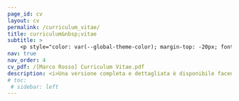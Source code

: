```yaml
---
page_id: cv
layout: cv
permalink: /curriculum_vitae/
title: curriculum&nbsp;vitae
subtitle: >
    <p style="color: var(--global-theme-color); margin-top: -20px; font-weight: normal;"><a href="#" onclick="window.location.href='https://marcorosso.com/curriculum_vitae/'; return false;">English</a>&nbsp;|&nbsp;<a href='https://marcorosso.com/es/curriculum_vitae/'>español</a></p>
nav: true
nav_order: 4
cv_pdf: /[Marco Rosso] Curriculum Vitae.pdf
description: <i>Una versione completa e dettagliata è disponibile facendo clic sull'icona PDF (solo in inglese).</i>
# toc:
 # sidebar: left
---
```

